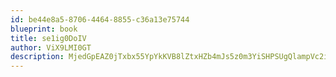 ```yaml
---
id: be44e8a5-8706-4464-8855-c36a13e75744
blueprint: book
title: se1ig0DoIV
author: ViX9LMI0GT
description: MjedGpEAZ0jTxbx55YpYkKVB8lZtxHZb4mJs5z0m3YiSHPSUgQlampVc2iMfrNPLQptick3FvEKyJS2w33o5VoZfTqTu3IihBTNf
---
```

